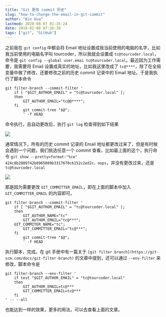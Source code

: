 ```yaml
---
title: "Git 更改 commit 历史"
slug: "how-to-change-the-email-in-git-commit"
author: "Bin Hua"
lastmod: 2020-08-07 01:35:24
date: 2018-02-08 07:26:39
tags: ["git", "GitHub"]
---
```


之前我在 `git config` 中都会将 Email 地址设置成我当前使用的电脑的名字，比如我当前使用的电脑名字叫 tourcoder，所以我就会设置成 `tc@tourcoder.local`，命令是 `git config --global user.emai tc@tourcoder.local`。最近因为工作需要，我需要将 Email 设置成真实的地址，比如我这里改成了 `tc@****`，除了在全局变量中做了修改，还要修改之前的历史 commit 记录中的 Email 地址。于是我执行了脚本命令

```
git filter-branch --commit-filter '
    if [ "$GIT_AUTHOR_EMAIL" = "tc@tourcoder.local" ];
    then
        GIT_AUTHOR_EMAIL="tc@@****";
    fi
        git commit-tree "$@";
        ' -f HEAD
```

命令执行，且自动更改后，执行 `git log` 检查得到如下结果

![](/imgs/gitloghistory.png)

通常情况下，所有的历史 commit 记录的 Email 地址都更改过来了，但是有时候会遇到一个问题，我们挑选任意一个 commit 查看，比如最上面的这个，执行命令 `git show --pretty=format:"%ce" 424c8b2089742b0965089b3317670c6152c2ed2c，oops`，并没有更改过来，还是 `tc@tourcoder.local`

![](/imgs/onegitcommit.png)

那是因为需要更改 `GIT_COMMITTER_EMAIL`，即在上面的脚本中加入 `GIT_COMMITTER_EMAIL` 的内容即可。

```
git filter-branch --commit-filter '
    if [ "$GIT_AUTHOR_EMAIL" = "tc@tourcoder.local" ];
    then
        GIT_AUTHOR_NAME="tc"
        GIT_AUTHOR_EMAIL="tc@***";
	GIT_COMMITER_NAME="tc";
        GIT_COMMITTER_EMAIL="tc@***";
    fi
        git commit-tree "$@";
        ' -f HEAD
```

执行脚本，完成。在 git 手册中有一篇关于 `[git filter branch](https://git-scm.com/docs/git-filter-branch)` 的文章中提到，还可以通过 `--env-filter` 来修改，脚本命令是

```
git filter-branch --env-filter '
    if test "$GIT_AUTHOR_EMAIL" = "tc@tourcoder.local"
    then
        GIT_AUTHOR_EMAIL=tc@***
        GIT_COMMITTER_EMAIL=tc@***
    fi
' -- --all
```

也能达到一样的效果，更多的用法，可以去查看上面的文章。
